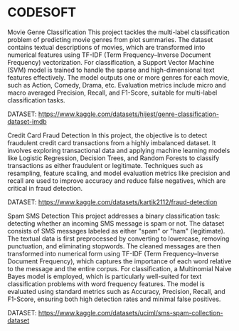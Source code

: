 # CODESOFT
Movie Genre Classification
This project tackles the multi-label classification problem of predicting movie genres from plot summaries. The dataset contains textual descriptions of movies, which are transformed into numerical features using TF-IDF (Term Frequency–Inverse Document Frequency) vectorization. For classification, a Support Vector Machine (SVM) model is trained to handle the sparse and high-dimensional text features effectively. The model outputs one or more genres for each movie, such as Action, Comedy, Drama, etc. Evaluation metrics include micro and macro averaged Precision, Recall, and F1-Score, suitable for multi-label classification tasks.

DATASET: https://www.kaggle.com/datasets/hijest/genre-classification-dataset-imdb

Credit Card Fraud Detection
In this project, the objective is to detect fraudulent credit card transactions from a highly imbalanced dataset. It involves exploring transactional data and applying machine learning models like Logistic Regression, Decision Trees, and Random Forests to classify transactions as either fraudulent or legitimate. Techniques such as resampling, feature scaling, and model evaluation metrics like precision and recall are used to improve accuracy and reduce false negatives, which are critical in fraud detection.

DATASET: https://www.kaggle.com/datasets/kartik2112/fraud-detection

Spam SMS Detection
This project addresses a binary classification task: detecting whether an incoming SMS message is spam or not. The dataset consists of SMS messages labeled as either "spam" or "ham" (legitimate). The textual data is first preprocessed by converting to lowercase, removing punctuation, and eliminating stopwords. The cleaned messages are then transformed into numerical form using TF-IDF (Term Frequency–Inverse Document Frequency), which captures the importance of each word relative to the message and the entire corpus. For classification, a Multinomial Naive Bayes model is employed, which is particularly well-suited for text classification problems with word frequency features. The model is evaluated using standard metrics such as Accuracy, Precision, Recall, and F1-Score, ensuring both high detection rates and minimal false positives.

DATASET: https://www.kaggle.com/datasets/uciml/sms-spam-collection-dataset
